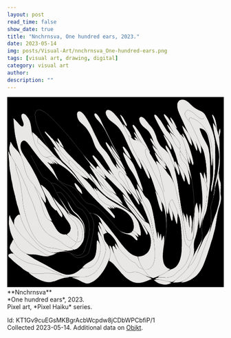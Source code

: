 ```yaml
---
layout: post
read_time: false
show_date: true
title: "Nnchrnsva, One hundred ears, 2023."
date: 2023-05-14
img: posts/Visual-Art/nnchrnsva_One-hundred-ears.png
tags: [visual art, drawing, digital]
category: visual art
author: 
description: ""
---
```


<img src='./assets/img/posts/Visual-Art/nnchrnsva_One-hundred-ears.png'>

<br>
**Nnchrnsva**
<br>*One hundred ears*, 2023.
<br>Pixel art, *Pixel Haiku* series.


 <div class="page-separator"></div>

Id: KT1Gv9cuEGsMKBgrAcbWcpdw8jCDbWPCbfiP/1
<br>Collected 2023-05-14. Additional data on [Objkt](https://objkt.com/tokens/KT1Gv9cuEGsMKBgrAcbWcpdw8jCDbWPCbfiP/1).
